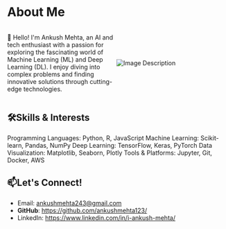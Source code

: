 # About Me
<div style="display: flex; align-items: center;">
  <div style="flex: 1;">
    <p> 
      👋 Hello! I'm Ankush Mehta, an AI and tech enthusiast with a passion for exploring the fascinating world of Machine Learning (ML) and Deep Learning (DL). I enjoy diving into complex problems and finding innovative solutions through cutting-edge technologies.
    </p>
  </div>
  <div style="flex: 1;">
    <img src="https://github.com/user-attachments/assets/4c7bff73-3a42-4d8a-8742-657fe67b6c80" alt="Image Description" style="max-width: 100%; height: auto;">
  </div>
</div>





## 🛠️Skills & Interests
Programming Languages: Python, R, JavaScript
Machine Learning: Scikit-learn, Pandas, NumPy
Deep Learning: TensorFlow, Keras, PyTorch
Data Visualization: Matplotlib, Seaborn, Plotly
Tools & Platforms: Jupyter, Git, Docker, AWS

## 📫Let's Connect!
- Email: ankushmehta243@gmail.com
- <b>GitHub</b>: https://github.com/ankushmehta123/
- LinkedIn: https://www.linkedin.com/in/i-ankush-mehta/



